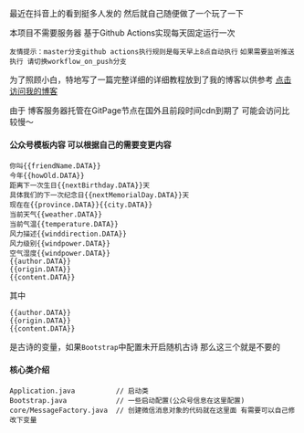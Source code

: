 最近在抖音上的看到挺多人发的
然后就自己随便做了一个玩了一下

本项目不需要服务器
基于Github Actions实现每天固定运行一次

`友情提示：master分支github actions执行规则是每天早上8点自动执行`
`如果需要监听推送执行 请切换workflow_on_push分支`

为了照顾小白，特地写了一篇完整详细的详细教程放到了我的博客以供参考
[点击访问我的博客](https://blog.ofpp.cn)

由于 博客服务器托管在GitPage节点在国外且前段时间cdn到期了 可能会访问比较慢～

 
 
#### 公众号模板内容 可以根据自己的需要变更内容
```text
你叫{{friendName.DATA}}
今年{{howOld.DATA}}
距离下一次生日{{nextBirthday.DATA}}天
具体我们的下一次纪念日{{nextMemorialDay.DATA}}天
现在在{{province.DATA}}{{city.DATA}}
当前天气{{weather.DATA}}
当前气温{{temperature.DATA}}
风力描述{{winddirection.DATA}}
风力级别{{windpower.DATA}}
空气湿度{{windpower.DATA}}
{{author.DATA}}
{{origin.DATA}}
{{content.DATA}}
```
其中
```text
{{author.DATA}}
{{origin.DATA}}
{{content.DATA}}
```
是古诗的变量，如果`Bootstrap`中配置未开启随机古诗 那么这三个就是不要的


#### 核心类介绍

```
Application.java          // 启动类
Bootstrap.java            // 一些启动配置(公众号信息在这里配置)
core/MessageFactory.java  // 创建微信消息对象的代码就在这里面 有需要可以自己修改下变量
```